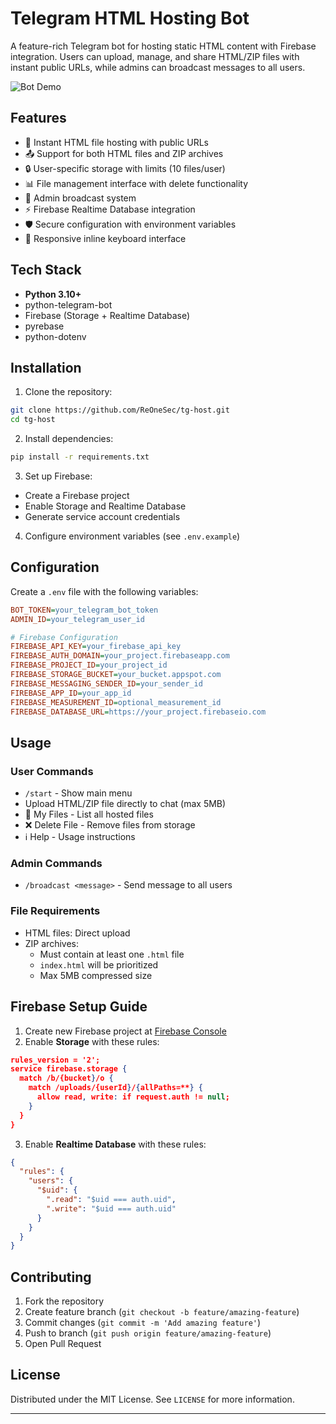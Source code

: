 
# Telegram HTML Hosting Bot

A feature-rich Telegram bot for hosting static HTML content with Firebase integration. Users can upload, manage, and share HTML/ZIP files with instant public URLs, while admins can broadcast messages to all users.

![Bot Demo](https://i.ibb.co/Mkbz6zTm/Screenshot-20250418-045531-Telegram.png)

## Features

- 🚀 Instant HTML file hosting with public URLs
- 📤 Support for both HTML files and ZIP archives
- 🔒 User-specific storage with limits (10 files/user)
- 📊 File management interface with delete functionality
- 🔔 Admin broadcast system
- ⚡ Firebase Realtime Database integration
- 🛡️ Secure configuration with environment variables
- 📱 Responsive inline keyboard interface

## Tech Stack

- **Python 3.10+**
- python-telegram-bot
- Firebase (Storage + Realtime Database)
- pyrebase
- python-dotenv

## Installation

1. Clone the repository:
```bash
git clone https://github.com/ReOneSec/tg-host.git
cd tg-host
```

2. Install dependencies:
```bash
pip install -r requirements.txt
```

3. Set up Firebase:
- Create a Firebase project
- Enable Storage and Realtime Database
- Generate service account credentials

4. Configure environment variables (see `.env.example`)

## Configuration

Create a `.env` file with the following variables:

```ini
BOT_TOKEN=your_telegram_bot_token
ADMIN_ID=your_telegram_user_id

# Firebase Configuration
FIREBASE_API_KEY=your_firebase_api_key
FIREBASE_AUTH_DOMAIN=your_project.firebaseapp.com
FIREBASE_PROJECT_ID=your_project_id
FIREBASE_STORAGE_BUCKET=your_bucket.appspot.com
FIREBASE_MESSAGING_SENDER_ID=your_sender_id
FIREBASE_APP_ID=your_app_id
FIREBASE_MEASUREMENT_ID=optional_measurement_id
FIREBASE_DATABASE_URL=https://your_project.firebaseio.com
```

## Usage

### User Commands
- `/start` - Show main menu
- Upload HTML/ZIP file directly to chat (max 5MB)
- 📁 My Files - List all hosted files
- ❌ Delete File - Remove files from storage
- ℹ️ Help - Usage instructions

### Admin Commands
- `/broadcast <message>` - Send message to all users

### File Requirements
- HTML files: Direct upload
- ZIP archives:
  - Must contain at least one `.html` file
  - `index.html` will be prioritized
  - Max 5MB compressed size

## Firebase Setup Guide

1. Create new Firebase project at [Firebase Console](https://console.firebase.google.com/)
2. Enable **Storage** with these rules:
```json
rules_version = '2';
service firebase.storage {
  match /b/{bucket}/o {
    match /uploads/{userId}/{allPaths=**} {
      allow read, write: if request.auth != null;
    }
  }
}
```

3. Enable **Realtime Database** with these rules:
```json
{
  "rules": {
    "users": {
      "$uid": {
        ".read": "$uid === auth.uid",
        ".write": "$uid === auth.uid"
      }
    }
  }
}
```

## Contributing

1. Fork the repository
2. Create feature branch (`git checkout -b feature/amazing-feature`)
3. Commit changes (`git commit -m 'Add amazing feature'`)
4. Push to branch (`git push origin feature/amazing-feature`)
5. Open Pull Request

## License

Distributed under the MIT License. See `LICENSE` for more information.

---
